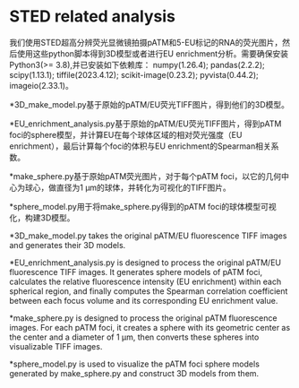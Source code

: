 # STED related analysis

我们使用STED超高分辨荧光显微镜拍摄pATM和5-EU标记的RNA的荧光图片，然后使用这些python脚本得到3D模型或者进行EU enrichment分析。需要确保安装Python3(>= 3.8),并已安装如下依赖库：
numpy(1.26.4);
pandas(2.2.2);
scipy(1.13.1);
tiffile(2023.4.12);
scikit-image(0.23.2);
pyvista(0.44.2);
imageio(2.33.1)。

*3D_make_model.py基于原始的pATM/EU荧光TIFF图片，得到他们的3D模型。

*EU_enrichment_analysis.py基于原始的pATM/EU荧光TIFF图片，得到pATM foci的sphere模型，并计算EU在每个球体区域的相对荧光强度（EU enrichment），最后计算每个foci的体积与EU enrichment的Spearman相关系数。

*make_sphere.py基于原始pATM荧光图片，对于每个pATM foci，以它的几何中心为球心，做直径为1 μm的球体，并转化为可视化的TIFF图片。

*sphere_model.py用于将make_sphere.py得到的pATM foci的球体模型可视化，构建3D模型。


*3D_make_model.py takes the original pATM/EU fluorescence TIFF images and generates their 3D models.

*EU_enrichment_analysis.py is designed to process the original pATM/EU fluorescence TIFF images. It generates sphere models of pATM foci, calculates the relative fluorescence intensity (EU enrichment) within each spherical region, and finally computes the Spearman correlation coefficient between each focus volume and its corresponding EU enrichment value.

*make_sphere.py is designed to process the original pATM fluorescence images. For each pATM foci, it creates a sphere with its geometric center as the center and a diameter of 1 μm, then converts these spheres into visualizable TIFF images.

*sphere_model.py is used to visualize the pATM foci sphere models generated by make_sphere.py and construct 3D models from them.
